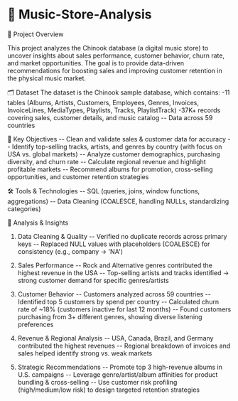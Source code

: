 # 🎵 Music-Store-Analysis

📌 Project Overview

This project analyzes the Chinook database (a digital music store) to uncover insights about sales performance, customer behavior, churn rate, and market opportunities.
The goal is to provide data-driven recommendations for boosting sales and improving customer retention in the physical music market.

🗂 Dataset
The dataset is the Chinook sample database, which contains:
-11 tables (Albums, Artists, Customers, Employees, Genres, Invoices, InvoiceLines, MediaTypes, Playlists, Tracks, PlaylistTrack)
-37K+ records covering sales, customer details, and music catalog
-- Data across 59 countries

🎯 Key Objectives
-- Clean and validate sales & customer data for accuracy
-- Identify top-selling tracks, artists, and genres by country (with focus on USA vs. global markets)
-- Analyze customer demographics, purchasing diversity, and churn rate
-- Calculate regional revenue and highlight profitable markets
-- Recommend albums for promotion, cross-selling opportunities, and customer retention strategies

🛠 Tools & Technologies
-- SQL (queries, joins, window functions, aggregations)
-- Data Cleaning (COALESCE, handling NULLs, standardizing categories)

🔑 Analysis & Insights
1. Data Cleaning & Quality
-- Verified no duplicate records across primary keys
-- Replaced NULL values with placeholders (COALESCE) for consistency (e.g., company → 'NA')

2. Sales Performance
-- Rock and Alternative genres contributed the highest revenue in the USA
-- Top-selling artists and tracks identified → strong customer demand for specific genres/artists

3. Customer Behavior
-- Customers analyzed across 59 countries
-- Identified top 5 customers by spend per country
-- Calculated churn rate of ~18% (customers inactive for last 12 months)
-- Found customers purchasing from 3+ different genres, showing diverse listening preferences

4. Revenue & Regional Analysis
-- USA, Canada, Brazil, and Germany contributed the highest revenues
-- Regional breakdown of invoices and sales helped identify strong vs. weak markets

5. Strategic Recommendations
-- Promote top 3 high-revenue albums in U.S. campaigns
-- Leverage genre/artist/album affinities for product bundling & cross-selling
-- Use customer risk profiling (high/medium/low risk) to design targeted retention strategies


